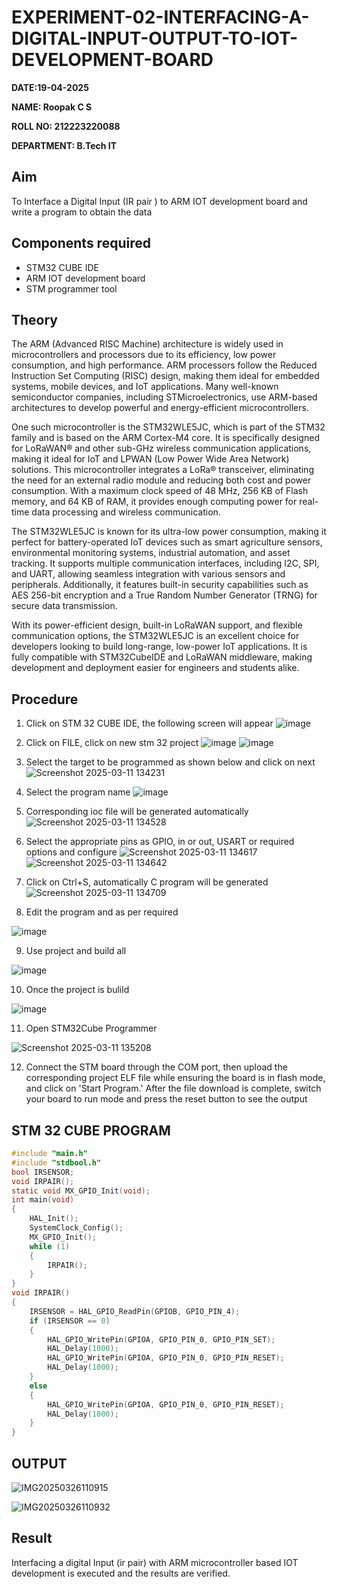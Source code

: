 # EXPERIMENT-02-INTERFACING-A-DIGITAL-INPUT-OUTPUT-TO-IOT-DEVELOPMENT-BOARD

**DATE:19-04-2025**

**NAME: Roopak C S**

**ROLL NO: 212223220088**

**DEPARTMENT: B.Tech IT**

## Aim

To Interface a Digital Input (IR pair ) to ARM IOT development board and write a program to obtain the data

## Components required

- STM32 CUBE IDE
- ARM IOT development board
- STM programmer tool

## Theory

The ARM (Advanced RISC Machine) architecture is widely used in microcontrollers and processors due to its efficiency, low power consumption, and high performance. ARM processors follow the Reduced Instruction Set Computing (RISC) design, making them ideal for embedded systems, mobile devices, and IoT applications. Many well-known semiconductor companies, including STMicroelectronics, use ARM-based architectures to develop powerful and energy-efficient microcontrollers.

One such microcontroller is the STM32WLE5JC, which is part of the STM32 family and is based on the ARM Cortex-M4 core. It is specifically designed for LoRaWAN® and other sub-GHz wireless communication applications, making it ideal for IoT and LPWAN (Low Power Wide Area Network) solutions. This microcontroller integrates a LoRa® transceiver, eliminating the need for an external radio module and reducing both cost and power consumption. With a maximum clock speed of 48 MHz, 256 KB of Flash memory, and 64 KB of RAM, it provides enough computing power for real-time data processing and wireless communication.

The STM32WLE5JC is known for its ultra-low power consumption, making it perfect for battery-operated IoT devices such as smart agriculture sensors, environmental monitoring systems, industrial automation, and asset tracking. It supports multiple communication interfaces, including I2C, SPI, and UART, allowing seamless integration with various sensors and peripherals. Additionally, it features built-in security capabilities such as AES 256-bit encryption and a True Random Number Generator (TRNG) for secure data transmission.

With its power-efficient design, built-in LoRaWAN support, and flexible communication options, the STM32WLE5JC is an excellent choice for developers looking to build long-range, low-power IoT applications. It is fully compatible with STM32CubeIDE and LoRaWAN middleware, making development and deployment easier for engineers and students alike.

## Procedure

1. Click on STM 32 CUBE IDE, the following screen will appear
   ![image](https://user-images.githubusercontent.com/36288975/226189166-ac10578c-c059-40e7-8b80-9f84f64bf088.png)

2. Click on FILE, click on new stm 32 project
   ![image](https://user-images.githubusercontent.com/36288975/226189215-2d13ebfb-507f-44fc-b772-02232e97c0e3.png)
   ![image](https://user-images.githubusercontent.com/36288975/226189230-bf2d90dd-9695-4aaf-b2a6-6d66454e81fc.png)

3. Select the target to be programmed as shown below and click on next
   ![Screenshot 2025-03-11 134231](https://github.com/user-attachments/assets/09e61f3d-224f-4ca8-96d4-7336869df5c7)

4. Select the program name
   ![image](https://user-images.githubusercontent.com/36288975/226189316-09832a30-4d1a-4d4f-b8ad-2dc28f137711.png)

5. Corresponding ioc file will be generated automatically
   ![Screenshot 2025-03-11 134528](https://github.com/user-attachments/assets/df427edd-e24a-4612-a858-aeae859b379f)

6. Select the appropriate pins as GPIO, in or out, USART or required options and configure
   ![Screenshot 2025-03-11 134617](https://github.com/user-attachments/assets/125ee548-30b1-4c88-932f-adf07984522f)
   ![Screenshot 2025-03-11 134642](https://github.com/user-attachments/assets/0adfbb58-4cad-408a-9300-f4808b53cac4)

7. Click on Ctrl+S, automatically C program will be generated
   ![Screenshot 2025-03-11 134709](https://github.com/user-attachments/assets/70b83b79-1569-4f14-99d5-e2adbb4e692d)

8. Edit the program and as per required

![image](https://user-images.githubusercontent.com/36288975/226189461-a573e62f-a109-4631-a250-a20925758fe0.png)

9. Use project and build all

![image](https://user-images.githubusercontent.com/36288975/226189554-3f7101ac-3f41-48fc-abc7-480bd6218dec.png)

10. Once the project is bulild

![image](https://user-images.githubusercontent.com/36288975/226189577-c61cc1eb-3990-4968-8aa6-aefffc766b70.png)

11. Open STM32Cube Programmer

![Screenshot 2025-03-11 135208](https://github.com/user-attachments/assets/bb67ab6b-81a5-450c-b170-4276a9b87ef2)

12. Connect the STM board through the COM port, then upload the corresponding project ELF file while ensuring the board is in flash mode, and click on 'Start Program.' After the file download is complete, switch your board to run mode and press the reset button to see the output

## STM 32 CUBE PROGRAM

```c
#include "main.h"
#include "stdbool.h"
bool IRSENSOR;
void IRPAIR();
static void MX_GPIO_Init(void);
int main(void)
{
    HAL_Init();
    SystemClock_Config();
    MX_GPIO_Init();
    while (1)
    {
        IRPAIR();
    }
}
void IRPAIR()
{
    IRSENSOR = HAL_GPIO_ReadPin(GPIOB, GPIO_PIN_4);
    if (IRSENSOR == 0)
    {
        HAL_GPIO_WritePin(GPIOA, GPIO_PIN_0, GPIO_PIN_SET);
        HAL_Delay(1000);
        HAL_GPIO_WritePin(GPIOA, GPIO_PIN_0, GPIO_PIN_RESET);
        HAL_Delay(1000);
    }
    else
    {
        HAL_GPIO_WritePin(GPIOA, GPIO_PIN_0, GPIO_PIN_RESET);
        HAL_Delay(1000);
    }
}
```

## OUTPUT

![IMG20250326110915](https://github.com/user-attachments/assets/2704a7cc-1ef4-41c3-b879-b20a0b896934)

![IMG20250326110932](https://github.com/user-attachments/assets/5b98d54d-0d3f-4dc5-b2b0-a2680b2b6d82)

## Result

Interfacing a digital Input (ir pair) with ARM microcontroller based IOT development is executed and the results are verified.
